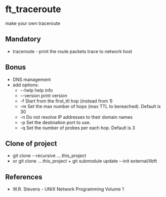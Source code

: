 # ft_traceroute
make your own traceroute

## Mandatory
- traceroute - print the route packets trace to network host

## Bonus
- DNS management
- add options:
	- --help             help info
	- --version          print version
	- -f <count>         Start from the first_ttl hop (instead from 1)
	- -m <count>         Set the max number of hops (max TTL to bereached). Default is 30
	- -n                 Do not resolve IP addresses to their domain names
	- -p <count>         Set the destination port to use.
	- -q <count>         Set the number of probes per each hop. Default is 3

## Clone of project
- git clone --recursive ....this_project
- or git clone ....this_project + git submodule update --init external/libft

## References
- W.R. Stevens - UNIX Network Programming Volume 1
